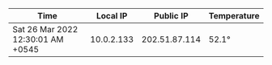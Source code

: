 | Time     | Local IP | Public IP | Temperature |
| ----------- | ----------- | ----------- | ----------- |
| Sat 26 Mar 2022 12:30:01 AM +0545      | 10.0.2.133     | 202.51.87.114  | 52.1° |

